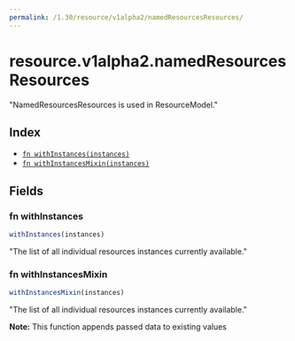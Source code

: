 ```yaml
---
permalink: /1.30/resource/v1alpha2/namedResourcesResources/
---
```


# resource.v1alpha2.namedResourcesResources

"NamedResourcesResources is used in ResourceModel."

## Index

* [`fn withInstances(instances)`](#fn-withinstances)
* [`fn withInstancesMixin(instances)`](#fn-withinstancesmixin)

## Fields

### fn withInstances

```ts
withInstances(instances)
```

"The list of all individual resources instances currently available."

### fn withInstancesMixin

```ts
withInstancesMixin(instances)
```

"The list of all individual resources instances currently available."

**Note:** This function appends passed data to existing values